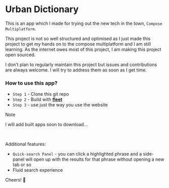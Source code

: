 # Urban Dictionary

This is an app which I made for trying out the new tech in the town, `Compose Multiplatform`.

This project is not so well structured and optimised as I just made this project to get my hands on to
the compose multiplatform and I am still learning. As the internet owes most of this project, I am making this project
open sourced.

I don't plan to regularly maintain this project but issues and contributions are always welcome.
I will try to address them as soon as I get time.

### How to use this app?

<!--- `Step 1` - download your platform specific app<br> -->
<!--- `Step 2` - Install the app  -->
<!--- `Step 2` - Use just the way you used the webapp  -->

- `Step 1` - Clone this git repo
- `Step 2` - Build with [__fleet__](https://www.jetbrains.com/fleet/)
- `Step 3` - use just the way you use the website

> [!NOTE]
> I will add built apps soon to download...
<br>

Additional features:

- `Quick-search Panel` - you can click a highlighted phrase and a side-panel
  will open up with the results for that phrase without opening a new tab or so
- Fluid search experience

Cheers! 🎊